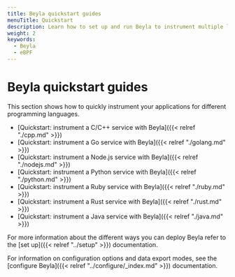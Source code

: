 ```yaml
---
title: Beyla quickstart guides
menuTitle: Quickstart
description: Learn how to set up and run Beyla to instrument multiple languages.
weight: 2
keywords:
  - Beyla
  - eBPF
---
```


# Beyla quickstart guides

This section shows how to quickly instrument your applications for different programming languages.

- [Quickstart: instrument a C/C++ service with Beyla]({{< relref "./cpp.md" >}})
- [Quickstart: instrument a Go service with Beyla]({{< relref "./golang.md" >}})
- [Quickstart: instrument a Node.js service with Beyla]({{< relref "./nodejs.md" >}})
- [Quickstart: instrument a Python service with Beyla]({{< relref "./python.md" >}})
- [Quickstart: instrument a Ruby service with Beyla]({{< relref "./ruby.md" >}})
- [Quickstart: instrument a Rust service with Beyla]({{< relref "./rust.md" >}})
- [Quickstart: instrument a Java service with Beyla]({{< relref "./java.md" >}})

For more information about the different ways you can deploy Beyla refer to the [set up]({{< relref "../setup" >}}) documentation.

For information on configuration options and data export modes, see the [configure Beyla]({{< relref "../configure/_index.md" >}}) documentation.
